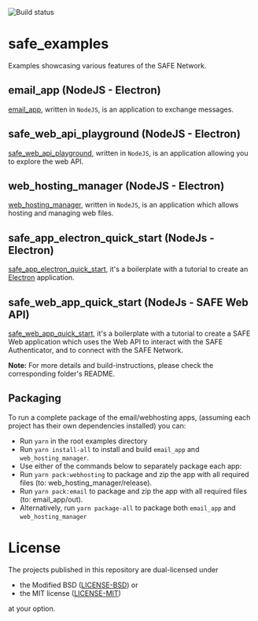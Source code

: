 ![Build status](https://ci.appveyor.com/api/projects/status/2fnekwfbm5h2ayk7/branch/master?svg=true)

# safe_examples
Examples showcasing various features of the SAFE Network.

## email_app (NodeJS - Electron)
[email_app](email_app), written in `NodeJS`, is an application to exchange messages.

## safe_web_api_playground (NodeJS - Electron)
[safe_web_api_playground](safe_web_api_playground), written in `NodeJS`, is an application allowing you to explore the web API.

## web_hosting_manager (NodeJS - Electron)
[web_hosting_manager](https://github.com/maidsafe/safe-web-hosting-manager-electron), written in `NodeJS`, is an application which allows hosting and managing web files.

## safe_app_electron_quick_start (NodeJs - Electron)
[safe_app_electron_quick_start](safe_app_electron_quick_start), it's a boilerplate with a tutorial to create an [Electron](https://electronjs.org) application.

## safe_web_app_quick_start (NodeJs - SAFE Web API)
[safe_web_app_quick_start](safe_web_app_quick_start), it's a boilerplate with a tutorial to create a SAFE Web application which uses the Web API to interact with the SAFE Authenticator, and to connect with the SAFE Network.

**Note:** For more details and build-instructions, please check the corresponding folder's README.

## Packaging

To run a complete package of the email/webhosting apps, (assuming each project has their own dependencies installed) you can:

* Run `yarn` in the root examples directory
* Run `yarn install-all` to install and build `email_app` and `web_hosting_manager`.
* Use either of the commands below to separately package each app:
* Run `yarn pack:webhosting` to package and zip the app with all required files (to: web_hosting_manager/release).
* Run `yarn pack:email` to package and zip the app with all required files (to: email_app/out).
* Alternatively, run `yarn package-all` to package both `email_app` and `web_hosting_manager`

# License

The projects published in this repository are dual-licensed under

* the Modified BSD ([LICENSE-BSD](https://opensource.org/licenses/BSD-3-Clause)) or
* the MIT license ([LICENSE-MIT](http://opensource.org/licenses/MIT))

at your option.
